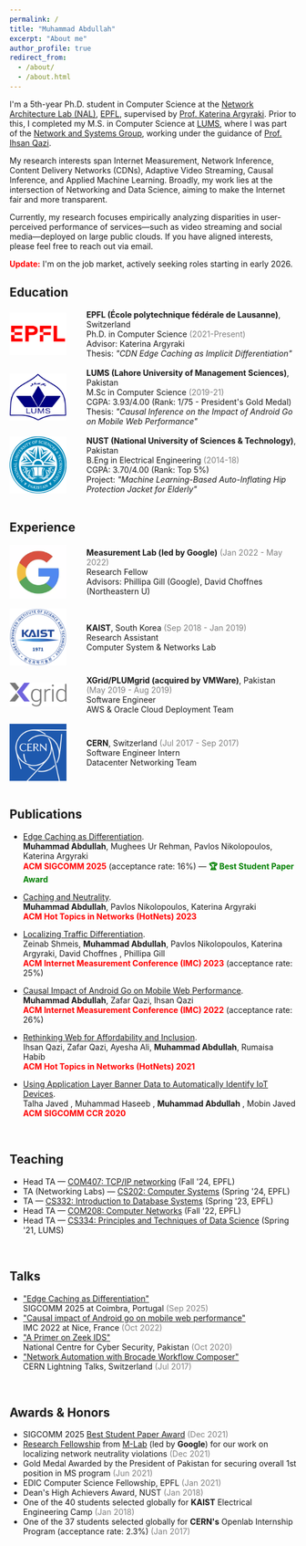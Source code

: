 ```yaml
---
permalink: /
title: "Muhammad Abdullah"
excerpt: "About me"
author_profile: true
redirect_from: 
  - /about/
  - /about.html
---
```



I'm a 5th-year Ph.D. student in Computer Science at the [Network Architecture Lab (NAL)](https://www.epfl.ch/labs/nal/), [EPFL](https://www.epfl.ch/en/), supervised by [Prof. Katerina Argyraki](https://people.epfl.ch/katerina.argyraki). Prior to this, I completed my M.S. in Computer Science at [LUMS](https://lums.edu.pk/), where I was part of the [Network and Systems Group](https://nsg.lums.edu.pk/), working under the guidance of [Prof. Ihsan Qazi](https://www.ihsanqazi.com/).  

My research interests span Internet Measurement, Network Inference, Content Delivery Networks (CDNs), Adaptive Video Streaming, Causal Inference, and Applied Machine Learning. Broadly, my work lies at the intersection of Networking and Data Science, aiming to make the Internet fair and more transparent.

Currently, my research focuses empirically analyzing disparities in user-perceived performance of services—such as video streaming and social media—deployed on large public clouds. If you have aligned interests, please feel free to reach out via email.

<strong style="color: red;">Update:</strong> I'm on the job market, actively seeking roles starting in early 2026.
<br>

## Education
<div style="display: flex; align-items: center;">
  <img src="./../images/logo-epfl.png" alt="Logo" style="width: 100px; height: auto;">
  <span style="margin-left: 35px;">
    <strong>EPFL (École polytechnique fédérale de Lausanne)</strong>, Switzerland<br>
    Ph.D. in Computer Science <span style="color:#808080;">(2021-Present)</span> <br>
    Advisor: Katerina Argyraki<br>
    Thesis: <i>"CDN Edge Caching as Implicit Differentiation"</i>
  </span>
</div>

<br>

<div style="display: flex; align-items: center;">
  <img src="./../images/logo-lums.png" alt="Logo" style="width: 100px; height: auto;">
  <span style="margin-left: 35px;">
    <strong>LUMS (Lahore University of Management Sciences)</strong>, Pakistan<br>
    M.Sc in Computer Science <span style="color:#808080;">(2019-21)</span> <br>
    CGPA: 3.93/4.00 (Rank: 1/75 - President's Gold Medal)<br>
    Thesis: <i>"Causal Inference on the Impact of Android Go on Mobile Web Performance"</i>
  </span>
</div>

<br>

<div style="display: flex; align-items: center;">
  <img src="./../images/logo-nust.png" alt="Logo" style="width: 100px; height: auto;">
  <span style="margin-left: 35px;">
    <strong>NUST (National University of Sciences & Technology)</strong>, Pakistan<br>
    B.Eng in Electrical Engineering <span style="color:#808080;">(2014-18)</span> <br>
    CGPA: 3.70/4.00 (Rank: Top 5%)<br>
    Project: <i>"Machine Learning-Based Auto-Inflating Hip Protection Jacket for Elderly"</i>
  </span>
</div>

<br>

## Experience
<div style="display: flex; align-items: center;">
  <img src="./../images/google2.png" alt="Logo" style="width: 100px; height: auto;">
  <span style="margin-left: 35px;">
    <strong>Measurement Lab (led by Google)</strong> <span style="color:#808080;">(Jan 2022 - May 2022)</span> <br>
    Research Fellow <br>
    Advisors: Phillipa Gill (Google), David Choffnes (Northeastern U)<br>
  </span>
</div>

<br>

<div style="display: flex; align-items: center;">
  <img src="./../images/logo-kaist.png" alt="Logo" style="width: 100px; height: auto;">
  <span style="margin-left: 35px;">
    <strong>KAIST</strong>, South Korea <span style="color:#808080;">(Sep 2018 - Jan 2019)</span> <br>
    Research Assistant<br>
    Computer System & Networks Lab<br>
  </span>
</div>

<br>

<div style="display: flex; align-items: center;">
  <img src="./../images/logo-xgrid.svg" alt="Logo" style="width: 100px; height: auto;">
  <span style="margin-left: 35px;">
    <strong>XGrid/PLUMgrid (acquired by VMWare)</strong>, Pakistan <span style="color:#808080;">(May 2019 - Aug 2019)</span> <br>
    Software Engineer<br>
    AWS & Oracle Cloud Deployment Team
  </span>
</div>

<br>

<div style="display: flex; align-items: center;">
  <img src="./../images/logo-cern.png" alt="Logo" style="width: 100px; height: auto;">
  <span style="margin-left: 35px;">
    <strong>CERN</strong>, Switzerland <span style="color:#808080;">(Jul 2017 - Sep 2017)</span> <br>
    Software Engineer Intern<br>
    Datacenter Networking Team<br>
  </span>
</div>

<br>

## Publications
* [Edge Caching as Differentiation](https://dl.acm.org/doi/10.1145/3718958.3754350).  
**Muhammad Abdullah**, Mughees Ur Rehman, Pavlos Nikolopoulos, Katerina Argyraki\
<strong style="color: red;">ACM SIGCOMM 2025</strong> (acceptance rate: 16%)  — <strong style="color: green;">🏆 Best Student Paper Award</strong>

* [Caching and Neutrality](https://dl.acm.org/doi/abs/10.1145/3626111.3628211).  
**Muhammad Abdullah**, Pavlos Nikolopoulos, Katerina Argyraki\
<strong style="color: red;">ACM Hot Topics in Networks (HotNets) 2023</strong>

* [Localizing Traffic Differentiation](https://dl.acm.org/doi/abs/10.1145/3618257.3624809).  
Zeinab Shmeis, **Muhammad Abdullah**, Pavlos Nikolopoulos, Katerina Argyraki, David Choffnes , Phillipa Gill\
<strong style="color: red;">ACM Internet Measurement Conference (IMC) 2023</strong> (acceptance rate: 25%)

* [Causal Impact of Android Go on Mobile Web Performance](https://dl.acm.org/doi/abs/10.1145/3517745.3561456).  
**Muhammad Abdullah**, Zafar Qazi, Ihsan Qazi\
<strong style="color: red;">ACM Internet Measurement Conference (IMC) 2022</strong> (acceptance rate: 26%)

* [Rethinking Web for Affordability and Inclusion](https://dl.acm.org/doi/abs/10.1145/3484266.3487376).  
Ihsan Qazi, Zafar Qazi, Ayesha Ali, **Muhammad Abdullah**, Rumaisa Habib\
<strong style="color: red;">ACM Hot Topics in Networks (HotNets) 2021</strong>

* [Using Application Layer Banner Data to Automatically Identify IoT Devices](https://dl.acm.org/doi/abs/10.1145/3411740.3411744).  
Talha Javed , Muhammad Haseeb , **Muhammad Abdullah** , Mobin Javed\
<strong style="color: red;">ACM SIGCOMM CCR 2020</strong>
<br>

## Teaching
* Head TA — [COM407: TCP/IP networking](https://edu.epfl.ch/coursebook/en/tcp-ip-networking-COM-407)
(Fall '24, EPFL)
* TA (Networking Labs) — [CS202: Computer Systems](https://edu.epfl.ch/coursebook/fr/computer-systems-CS-202)
(Spring '24, EPFL)
* TA — [CS332: Introduction to Database Systems](https://edu.epfl.ch/coursebook/en/introduction-to-database-systems-CS-322)
(Spring '23, EPFL)
* Head TA — [COM208: Computer Networks](https://edu.epfl.ch/coursebook/en/computer-networks-COM-208)
(Fall '22, EPFL)
* Head TA — [CS334: Principles and Techniques of Data Science](https://libguides.lums.edu.pk/ptds)
(Spring '21, LUMS)
<br>

## Talks
* ["Edge Caching as Differentiation"](https://www.youtube.com/watch?v=BWwydRznwnI&t=88s)\
SIGCOMM 2025 at Coimbra, Portugal  <span style="color:#808080;">(Sep 2025)</span>
* ["Causal impact of Android go on mobile web performance"](https://dl.acm.org/doi/abs/10.1145/3517745.3561456)\
IMC 2022 at Nice, France  <span style="color:#808080;">(Oct 2022)</span>
* ["A Primer on Zeek IDS"](https://www.nccs.pk/Information/Workshops)\
National Centre for Cyber Security, Pakistan <span style="color:#808080;">(Oct 2020)</span>
* ["Network Automation with Brocade Workflow Composer"](https://cds.cern.ch/record/2280120)\
CERN Lightning Talks, Switzerland <span style="color:#808080;">(Jul 2017)</span>
<br>

## Awards & Honors
* SIGCOMM 2025 [Best Student Paper Award](https://conferences.sigcomm.org/sigcomm/2025/program/papers-info/) <span style="color:#808080;">(Dec 2021)</span>
* [Research Fellowship](https://www.measurementlab.net/blog/research-fellow-announcement/) from [M-Lab](https://www.measurementlab.net/) (led by **Google**) for our work on localizing network neutrality violations <span style="color:#808080;">(Dec 2021)</span>
* Gold Medal Awarded by the President of Pakistan for securing overall 1st position in MS program <span style="color:#808080;">(Jun 2021)</span>
* EDIC Computer Science Fellowship, EPFL <span style="color:#808080;">(Jan 2021)</span>
* Dean's High Achievers Award, NUST <span style="color:#808080;">(Jan 2018)</span>
* One of the 40 students selected globally for **KAIST** Electrical Engineering Camp <span style="color:#808080;">(Jan 2018)</span>
* One of the 37 students selected globally for **CERN's** Openlab Internship Program (acceptance rate: 2.3%) <span style="color:#808080;">(Jan 2017)</span>

